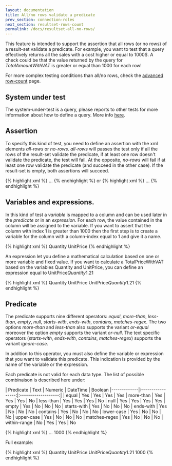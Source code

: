 ```yaml
---
layout: documentation
title: All/no rows validate a predicate
prev_section: connection-roles
next_section: resultset-rows-count
permalink: /docs/resultset-all-no-rows/
---
```

This feature is intended to support the assertion that all rows (or no rows) of a result-set validate a predicate. For example, you want to test that a query effectively returns all the sales with a cost higher or equal to 1000$. A check could be that the value returned by the query for *TotalAmountWithVAT* is greater or equal than 1000 for each row!

For more complex testing conditions than all/no rows, check the [advanced row-count](../resultset-rows-count-advanced/) page.

## System under test

The system-under-test is a query, please reports to other tests for more information about how to define a query. More info [here](/docs/compare-equivalence-resultsets).

## Assertion

To specify this kind of test, you need to define an assertion with the xml elements *all-rows* or *no-rows*. *all-rows* will passes the test only if all the rows of the result-set validate the predicate, if at least one row doesn't validate the predicate, the test will fail. At the opposite, *no-rows* will fail if at least one row validate the predicate (and succeed in the other case). If the result-set is empty, both assertions will succeed.

{% highlight xml %}
<assertion>
    <all-rows>
        ...
    </all-rows>
</assertion>
{% endhighlight %}
or
{% highlight xml %}
<assertion>
    <no-rows>
        ...
    </no-rows>
</assertion>
{% endhighlight %}

## Variables and expressions.

In this kind of test a *variable* is mapped to a column and can be used later in the *predicate* or in an *expression*. For each row, the value contained in the column will be assigned to the variable. If you want to assert that the column with index 1 is greater than 1000 then the first step is to create a variable for the column with a column-index equal to 1 and give it a name.

{% highlight xml %}
<assertion>
    <all-rows>
        <variable column-index="1">Quantity</variable>
        <variable column-index="2">UnitPrice</variable>
    </all-rows>
</assertion>
{% endhighlight %}

An expression let you define a mathematical calculation based on one or more variable and fixed value. If you want to calculate a TotalPriceWithVAT based on the variables Quantity and UnitPrice, you can define an expression equal to UnitPrice*Quantity*1.21

{% highlight xml %}
<assertion>
    <all-rows>
        <variable column-index="1">Quantity</variable>
        <variable column-index="2">UnitPrice</variable>
        <expression name="TotalPriceWithVAT">UnitPrice*Quantity*1.21</variable>
    </all-rows>
</assertion>
{% endhighlight %}

## Predicate

The predicate supports nine different operators: *equal*, *more-than*, *less-than*, *empty*, *null*, *starts-with*, *ends-with*, *contains*, *matches-regex*. The two options *more-than* and *less-than* also supports the variant *or-equal* moreover the option *empty* supports the variant *or-null*. The text specific operators (*starts-with*, *ends-with*, *contains*, *matches-regex*) supports the variant *ignore-case*.

In addition to this operator, you must also define the variable or expression that you want to validate this predicate. This indication is provided by the name of the variable or the expression.

Each predicate is not valid for each data type. The list of possible combinaison is described here under:

| Predicate | Text | Numeric | DateTime | Boolean 
|-------------|:-----------------:|:-------------------:|
| equal  | Yes | Yes | Yes | Yes
| more-than  | Yes | Yes | Yes | No
| less-than  | Yes | Yes | Yes | No
| null  | Yes | Yes | Yes | Yes
| empty  | Yes | No | No | No
| starts-with  | Yes | No | No | No
| ends-with  | Yes | No | No | No
| contains  | Yes | No | No | No
| lower-case  | Yes | No | No | No
| upper-case  | Yes | No | No | No
| matches-regex  | Yes | No | No | No
| within-range  | No | Yes | Yes | No

{% highlight xml %}
<assertion>
    <all-rows>
        ...
        <predicate name="TotalPriceWithVAT">
           <more-than or-equal="true">1000<less-than>
        <predicate>
    </all-rows>
</assertion>
{% endhighlight %}

Full example:

{% highlight xml %}
<assertion>
    <all-rows>
        <variable column-index="1">Quantity</variable>
        <variable column-index="2">UnitPrice</variable>
        <expression name="TotalPriceWithVAT">UnitPrice*Quantity*1.21</variable>
        <predicate name="TotalPriceWithVAT">
           <more-than or-equal="true">1000<less-than>
        <predicate>
    </all-rows>
</assertion>
{% endhighlight %}
